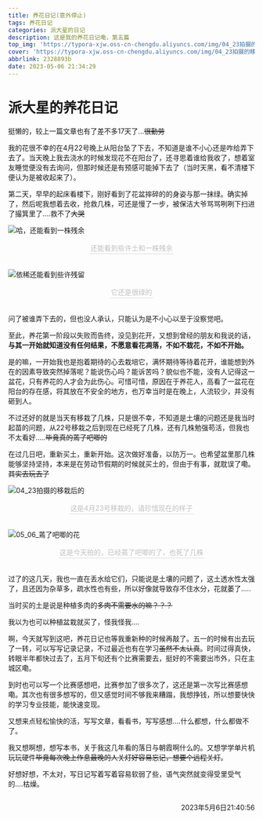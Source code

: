 ```yaml
---
title: 养花日记(意外停止)
tags: 养花日记
categories: 派大星的日记
description: 这是我的养花日记嘞，第五篇
top_img: 'https://typora-xjw.oss-cn-chengdu.aliyuncs.com/img/04_23拍摄的移栽后的.webp'
cover: 'https://typora-xjw.oss-cn-chengdu.aliyuncs.com/img/04_23拍摄的移栽后的.webp'
abbrlink: 2328893b
date: 2023-05-06 21:34:29
---
```


# 派大星的养花日记

挺懒的，较上一篇文章也有了差不多17天了...~~很勤劳~~

我的花很不幸的在4月22号晚上从阳台坠了下去，不知道是谁不小心还是咋给弄下去了。当天晚上我去浇水的时候发现花不在阳台了，还寻思着谁给我收了，想着室友睡觉便没有去询问，但那时候还是有预感可能掉下去了（当时天黑，看不清楼下便认为是被收起来了）。

第二天，早早的起床看楼下，刚好看到了花盆摔碎的的身姿与那一抹绿。确实掉了，然后呢我想着去收，抢救几株，可还是慢了一步，被保洁大爷骂骂咧咧下扫进了撮箕里了....救不了~~大哭~~

![哈，还能看到一株残余](https://typora-xjw.oss-cn-chengdu.aliyuncs.com/img/哈，还能看到一株残余.webp)

<center><div style="font-size:14px;color:#C0C0C0;border-bottom: 1px solid #d9d9d9;display: inline-block; padding: 2px;">还能看到些许土和一株残余</div></center><br>

![依稀还能看到些许残留](https://typora-xjw.oss-cn-chengdu.aliyuncs.com/img/依稀还能看到些许残留.webp)

<center><div style="font-size:14px;color:#C0C0C0;border-bottom: 1px solid #d9d9d9;display: inline-block; padding: 2px;">它还是很绿的</div></center><br>

问了被谁弄下去的，但也没人承认，只能认为是不小心以至于没察觉吧。

至此，养花第一阶段以失败而告终，没见到花开，又想到曾经的朋友和我说的话，**与其一开始就知道没有任何结果，不愿意看花凋落，不如不栽花，不如不开始。**

是的嘛，一开始我也是抱着期待的心去栽培它，满怀期待等待着花开，谁能想到外在的因素导致突然掉落呢？能说伤心吗？能诉苦吗？貌似也不能，没有人记得这一盆花，只有养花的人才会为此伤心。可惜可惜，原因在于养花人，高看了一盆花在阳台的存在感，将其放在不安全的地方，也万幸当时是在晚上，人流较少，并没有砸到人。

不过还好的就是当天有移栽了几株，只是很不幸，不知道是土壤的问题还是我当时起苗的问题，从22号移栽之后到现在已经死了几株，还有几株勉强苟活，但我也不太看好.....~~毕竟真的蔫了吧唧的~~

在过几日吧，重新买土，重新开始。这次做好准备，以防万一。也希望盆里那几株能够坚持坚持，本来是在劳动节假期的时候就买土的，但由于有事，就耽误了嘞。~~其实去玩去了~~

![04_23拍摄的移栽后的](https://typora-xjw.oss-cn-chengdu.aliyuncs.com/img/04_23拍摄的移栽后的.webp)

<center><div style="font-size:14px;color:#C0C0C0;border-bottom: 1px solid #d9d9d9;display: inline-block; padding: 2px;">这是4月23号移栽的，请珍惜现在的样子</div></center><br>

![05_06_蔫了吧唧的花](https://typora-xjw.oss-cn-chengdu.aliyuncs.com/img/05_06_蔫了吧唧的花.webp)

<center><div style="font-size:14px;color:#C0C0C0;border-bottom: 1px solid #d9d9d9;display: inline-block; padding: 2px;">这是今天拍的，已经蔫了吧唧的了，也死了几株</div></center><br>

过了的这几天，我也一直在丢水给它们，只能说是土壤的问题了，这土透水性太强了，且还因为杂草多，疏水性也有些，所以好像就导致存不住水分，花就萎了.....

当时买的土是说是种植多肉的~~多肉不需要水的嘛？？？~~

我以为也可以种植盆栽就买了，怪我怪我....

啊，今天就写到这吧，养花日记也等我重新种的时候再敲了。五一的时候有出去玩了一转，可以写写记录记录，不过最近也有在学习~~虽然不太认真~~。时间过得真快，转眼半年都快过去了，五月下旬还有个比赛需要去，挺好的不需要出市外，只在主城区嘞。

到时也可以写一个比赛感想吧，比赛参加了很多次了，这还是第一次写比赛感想嘞。其次也有很多想写的，但又感觉时间不够我来糟蹋，我想挣钱，所以想要快快的学习专业技能，能快速变现。

又想来点轻松愉快的活，写写文章，看看书，写写感想....什么都想，什么都做不了。

我又想啊想，想写本书，关于我这几年看的落日与朝霞啊什么的。又想学学单片机玩玩硬件~~毕竟每次晚上作息最晚的人关灯好容易忘记，想要个远程关灯~~。

好想好想，不太对，写日记写着写着容易软弱了些，语气突然就变得受里受气的....枯燥。

<p style="float: right">2023年5月6日21:40:56</p><br>
